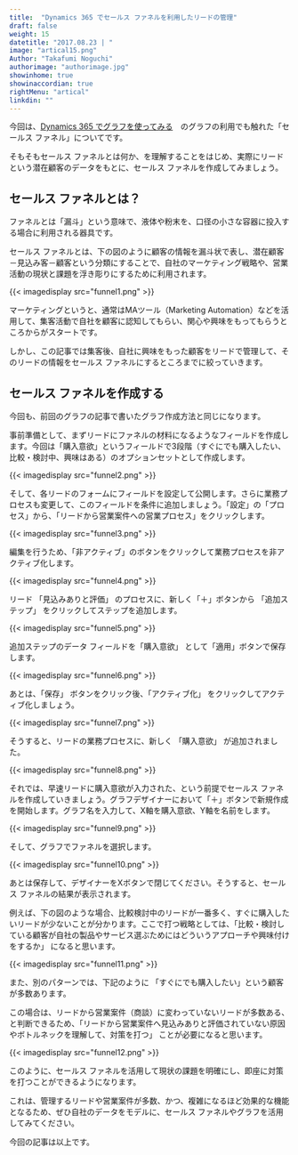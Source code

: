 ```yaml
---
title:  "Dynamics 365 でセールス ファネルを利用したリードの管理"
draft: false
weight: 15
datetitle: "2017.08.23 | "
image: "artical15.png"
Author: "Takafumi Noguchi"
authorimage: "authorimage.jpg"
showinhome: true
showinaccordian: true
rightMenu: "artical"
linkdin: ""
---
```

<!-- Intro  -->
今回は、[Dynamics 365 でグラフを使ってみる](#)　のグラフの利用でも触れた「セールス ファネル」についてです。

そもそもセールス ファネルとは何か、を理解することをはじめ、実際にリードという潜在顧客のデータをもとに、セールス ファネルを作成してみましょう。


## セールス ファネルとは？
ファネルとは「漏斗」という意味で、液体や粉末を、口径の小さな容器に投入する場合に利用される器具です。

セールス ファネルとは、下の図のように顧客の情報を漏斗状で表し、潜在顧客－見込み客－顧客という分類にすることで、自社のマーケティング戦略や、営業活動の現状と課題を浮き彫りにするために利用されます。
<!-- Image= funnel1.png -->
{{< imagedisplay src="funnel1.png" >}}

マーケティングというと、通常はMAツール（Marketing Automation）などを活用して、集客活動で自社を顧客に認知してもらい、関心や興味をもってもらうところからがスタートです。

しかし、この記事では集客後、自社に興味をもった顧客をリードで管理して、そのリードの情報をセールス ファネルにするところまでに絞っていきます。

## セールス ファネルを作成する
今回も、前回のグラフの記事で書いたグラフ作成方法と同じになります。

事前準備として、まずリードにファネルの材料になるようなフィールドを作成します。今回は「購入意欲」というフィールドで3段階（すぐにでも購入したい、比較・検討中、興味はある）のオプションセットとして作成します。
<!-- Image= funnel2.png -->
{{< imagedisplay src="funnel2.png" >}}

そして、各リードのフォームにフィールドを設定して公開します。さらに業務プロセスも変更して、このフィールドを条件に追加しましょう。「設定」の「プロセス」から、「リードから営業案件への営業プロセス」をクリックします。
<!-- Image= funnel3.png -->
{{< imagedisplay src="funnel3.png" >}}

編集を行うため、「非アクティブ」のボタンをクリックして業務プロセスを非アクティブ化します。
<!-- Image= funnel4.png -->
{{< imagedisplay src="funnel4.png" >}}

リード 「見込みありと評価」 のプロセスに、新しく「＋」ボタンから 「追加ステップ」 をクリックしてステップを追加します。
<!-- Image= funnel5.png -->
{{< imagedisplay src="funnel5.png" >}}

追加ステップのデータ フィールドを「購入意欲」 として「適用」ボタンで保存します。
<!-- Image= funnel6.png -->
{{< imagedisplay src="funnel6.png" >}}

あとは、「保存」 ボタンをクリック後、「アクティブ化」 をクリックしてアクティブ化しましょう。
<!-- Image= funnel7.png -->
{{< imagedisplay src="funnel7.png" >}}

そうすると、リードの業務プロセスに、新しく 「購入意欲」 が追加されました。
<!-- Image= funnel8.png -->
{{< imagedisplay src="funnel8.png" >}}

それでは、早速リードに購入意欲が入力された、という前提でセールス ファネルを作成していきましょう。グラフデザイナーにおいて「＋」ボタンで新規作成を開始します。グラフ名を入力して、X軸を購入意欲、Y軸を名前をします。
<!-- Image= funnel9.png -->
{{< imagedisplay src="funnel9.png" >}}

そして、グラフでファネルを選択します。
<!-- Image= funnel10.png -->
{{< imagedisplay src="funnel10.png" >}}

あとは保存して、デザイナーをXボタンで閉じてください。そうすると、セールス ファネルの結果が表示されます。

例えば、下の図のような場合、比較検討中のリードが一番多く、すぐに購入したいリードが少ないことが分かります。ここで打つ戦略としては、「比較・検討している顧客が自社の製品やサービス選ぶためにはどういうアプローチや興味付けをするか」 になると思います。
<!-- Image= funnel11.png -->
{{< imagedisplay src="funnel11.png" >}}

また、別のパターンでは、下記のように 「すぐにでも購入したい」という顧客が多数あります。

この場合は、リードから営業案件（商談）に変わっていないリードが多数ある、と判断できるため、「リードから営業案件へ見込みありと評価されていない原因やボトルネックを理解して、対策を打つ」 ことが必要になると思います。

<!-- Image= funnel12.png -->
{{< imagedisplay src="funnel12.png" >}}

このように、セールス ファネルを活用して現状の課題を明確にし、即座に対策を打つことができるようになります。

これは、管理するリードや営業案件が多数、かつ、複雑になるほど効果的な機能となるため、ぜひ自社のデータをモデルに、セールス ファネルやグラフを活用してみてください。

今回の記事は以上です。